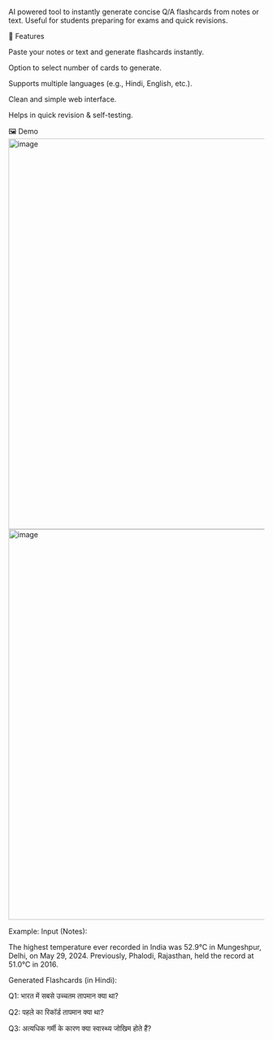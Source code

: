 AI powered tool to instantly generate concise Q/A flashcards from notes or text.
Useful for students preparing for exams and quick revisions.

🚀 Features

Paste your notes or text and generate flashcards instantly.

Option to select number of cards to generate.

Supports multiple languages (e.g., Hindi, English, etc.).

Clean and simple web interface.

Helps in quick revision & self-testing.

🖼️ Demo
<img width="1366" height="768" alt="image" src="https://github.com/user-attachments/assets/52a71be8-4443-4498-82e8-9b0846e49a43" />
<img width="1366" height="768" alt="image" src="https://github.com/user-attachments/assets/564bb106-bc44-4913-9186-95b45ba8bacd" />

Example:
Input (Notes):

The highest temperature ever recorded in India was 52.9°C in Mungeshpur, Delhi, on May 29, 2024.
Previously, Phalodi, Rajasthan, held the record at 51.0°C in 2016.


Generated Flashcards (in Hindi):

Q1: भारत में सबसे उच्चतम तापमान क्या था?

Q2: पहले का रिकॉर्ड तापमान क्या था?

Q3: अत्यधिक गर्मी के कारण क्या स्वास्थ्य जोखिम होते हैं?

